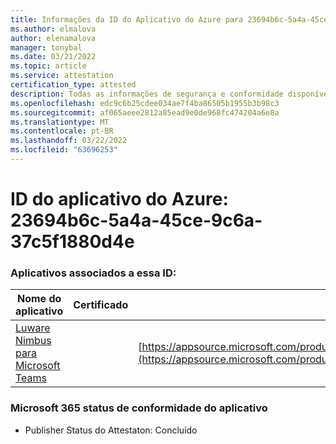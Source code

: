 ```yaml
---
title: Informações da ID do Aplicativo do Azure para 23694b6c-5a4a-45ce-9c6a-37c5f1880d4e
ms.author: elmalova
author: elenamalova
manager: tonybal
ms.date: 03/21/2022
ms.topic: article
ms.service: attestation
certification_type: attested
description: Todas as informações de segurança e conformidade disponíveis para 23694b6c-5a4a-45ce-9c6a-37c5f1880d4e.
ms.openlocfilehash: edc9c6b25cdee034ae7f4ba86505b1955b3b98c3
ms.sourcegitcommit: af065aeee2812a85ead9e0de968fc474204a6e8a
ms.translationtype: MT
ms.contentlocale: pt-BR
ms.lasthandoff: 03/22/2022
ms.locfileid: "63696253"
---
```

# <a name="azure-app-id-23694b6c-5a4a-45ce-9c6a-37c5f1880d4e"></a>ID do aplicativo do Azure: 23694b6c-5a4a-45ce-9c6a-37c5f1880d4e


### <a name="apps-associated-with-this-id"></a>Aplicativos associados a essa ID:
| **Nome do aplicativo** | **Certificado** | **Exibir no AppSource** |
|--------------|---------------|-----------------------|
| [Luware Nimbus para Microsoft Teams](../forward/luwareagzurich.advanced_routing_azure_marketplace.md) |  | [https://appsource.microsoft.com/product/office/luwareagzurich.advanced_routing_azure_marketplace](https://appsource.microsoft.com/product/office/luwareagzurich.advanced_routing_azure_marketplace) |

### <a name="microsoft-365-app-compliance-status"></a>Microsoft 365 status de conformidade do aplicativo
- Publisher Status do Attestaton: Concluído
